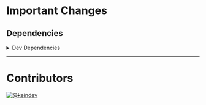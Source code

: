 # Important Changes

## Dependencies

<details>
<summary>Dev Dependencies</summary>

- Changed **[@sophty-ui/icons-shared-config](https://www.npmjs.com/package/@sophty-ui/icons-shared-config)** from `^1.0.4` to `^1.0.5`

</details>

---

# Contributors

[![@keindev](https://avatars.githubusercontent.com/u/4527292?v=4&s=40)](https://github.com/keindev)
